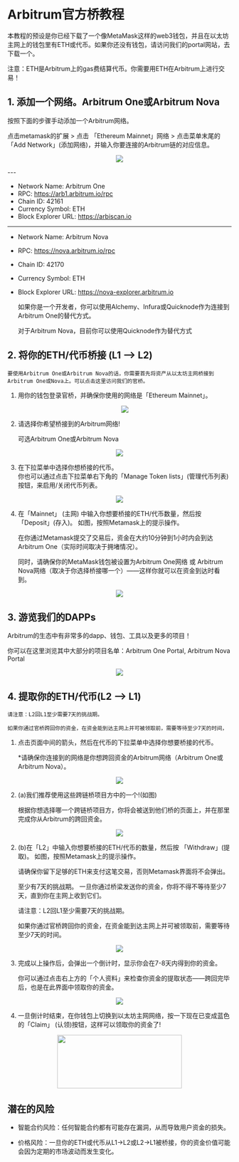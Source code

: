 # Arbitrum官方桥教程

本教程的预设是你已经下载了一个像MetaMask这样的web3钱包，并且在以太坊主网上的钱包里有ETH或代币。如果你还没有钱包，请访问我们的portal网站，去下载一个。


注意：ETH是Arbitrum上的gas费结算代币。你需要用ETH在Arbitrum上进行交易！


## 1. 添加一个网络。Arbitrum One或Arbitrum Nova 
	
按照下面的步骤手动添加一个Arbitrum网络。

点击metamask的扩展 > 点击 「Ethereum Mainnet」网络 > 点击菜单末尾的 「Add Network」(添加网络)，并输入你要连接的Arbitrum链的对应信息。
<p align="center">
  <img src= "../img/bridgeUi/addNetwork.gif" />
</p>
---

- Network Name: Arbitrum One
- RPC: https://arb1.arbitrum.io/rpc
- Chain ID: 42161
- Currency Symbol: ETH	 		 			 	
- Block Explorer URL: https://arbiscan.io

---
- Network Name: Arbitrum Nova
- RPC: https://nova.arbitrum.io/rpc
- Chain ID: 42170
- Currency Symbol: ETH
- Block Explorer URL: https://nova-explorer.arbitrum.io


    如果你是一个开发者，你可以使用Alchemy、Infura或Quicknode作为连接到Arbitrum One的替代方式。

    对于Arbitrum Nova，目前你可以使用Quicknode作为替代方式

## 2. 将你的ETH/代币桥接 (L1 —> L2)
	
		 		 			

		 	

    要使用Arbitrum One或Arbitrum Nova的话，你需要首先将资产从以太坊主网桥接到Arbitrum One或Nova上。可以点击这里访问我们的官桥。

1. 用你的钱包登录官桥，并确保你使用的网络是「Ethereum Mainnet」。

    <p align="center">
    <img src= "../img/bridgeUi/login.gif" />
    </p>

2. 请选择你希望桥接到的Arbitrum网络!

    可选Arbitrum One或Arbitrum Nova
		 		 			
<p align="center">
  <img src= "../img/bridgeUi/network.gif" />
</p>

3. 在下拉菜单中选择你想桥接的代币。			 		 			
    你也可以通过点击下拉菜单右下角的「Manage Token lists」(管理代币列表)按钮，来启用/关闭代币列表。
	
<p align="center">
  <img src= "../img/bridgeUi/selectToken.gif" />
</p>


4. 在「Mainnet」 (主网) 中输入你想要桥接的ETH/代币数量，然后按「Deposit」(存入)。
    如图，按照Metamask上的提示操作。

    在你通过Metamask提交了交易后，资金在大约10分钟到1小时内会到达Arbitrum One（实际时间取决于拥堵情况）。

    同时，请确保你的MetaMask钱包被设置为Arbitrum One网络 或 Arbitrum Nova网络（取决于你选择桥接哪一个）——这样你就可以在资金到达时看到。

<p align="center">
  <img src= "../img/bridgeUi/deposit.gif" />
</p>
 	

## 3. 游览我们的DAPPs

Arbitrum的生态中有非常多的dapp、钱包、工具以及更多的项目！

你可以在这里浏览其中大部分的项目名单：Arbitrum One Portal, Arbitrum Nova Portal
	 		 			
<p align="center">
  <img src= "../img/bridgeUi/dapplist.gif" />
</p>	 	

## 4. 提取你的ETH/代币(L2 —> L1)

    请注意：L2回L1至少需要7天的挑战期。

    如果你通过官桥跨回你的资金，在资金能到达主网上并可被领取前，需要等待至少7天的时间，


1. 点击页面中间的箭头，然后在代币的下拉菜单中选择你想要桥接的代币。

    *请确保你连接到的网络是你想跨回资金的Arbitrum网络（Arbitrum One或Arbitrum Nova）。
                                
<p align="center">
  <img src= "../img/bridgeUi/withdraw.gif" />
</p>


2. (a)我们推荐使用这些跨链桥项目方中的一个!(如图)
	
    根据你想选择哪一个跨链桥项目方，你将会被送到他们桥的页面上，并在那里完成你从Arbitrum的跨回资金。

<p align="center">
  <img src= "../img/bridgeUi/recommand.gif" />
</p>
		 	

2.  (b)在「L2」中输入你想要桥接的ETH/代币的数量，然后按 「Withdraw」(提取)。
    如图，按照Metamask上的提示操作。

    请确保你留下足够的ETH来支付这笔交易，否则Metamask界面将不会弹出。

    至少有7天的挑战期。
    一旦你通过桥梁发送你的资金，你将不得不等待至少7天，直到你在主网上收到它们。

    请注意：L2回L1至少需要7天的挑战期。

    如果你通过官桥跨回你的资金，在资金能到达主网上并可被领取前，需要等待至少7天的时间。
	
<p align="center">
  <img src= "../img/bridgeUi/withdrawStart.gif" />
</p>
	

3. 完成以上操作后，会弹出一个倒计时，显示你会在7-8天内得到你的资金。

    你可以通过点击右上方的「个人资料」来检查你资金的提取状态——跨回完毕后，也是在此界面中领取你的资金。		

<p align="center">
  <img src= "../img/bridgeUi/status.gif" />
</p>

4. 一旦倒计时结束，在你钱包上切换到以太坊主网网络，按一下现在已变成蓝色的「Claim」 (认领)按钮，这样可以领取你的资金了! 	
		 		 			
<p align="center">
  <img src= "../img/bridgeUi/claim.png" width="280" height="120" />
</p>	 	

## 潜在的风险

- 智能合约风险：任何智能合约都有可能存在漏洞，从而导致用户资金的损失。

- 价格风险：一旦你的ETH或代币从L1→L2或L2→L1被桥接，你的资金价值可能会因为定期的市场波动而发生变化。





